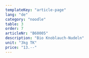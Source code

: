 ```yaml
---
templateKey: "article-page"
lang: "de"
category: "noodle"
table: 3
order: 7
articleNr: "B60005"
description: "Bio Knoblauch-Nudeln"
unit: "3kg TK"
price: "13.--"
---
```

